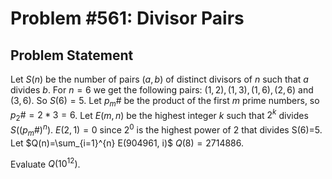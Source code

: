 # Problem #561: Divisor Pairs 

## Problem Statement 


Let $S(n)$ be the number of pairs $(a,b)$ of distinct divisors of $n$ such that $a$ divides $b$.
For $n=6$ we get the following pairs: $(1,2), (1,3), (1,6),( 2,6)$ and $(3,6)$. So $S(6)=5$.
Let $p_m\#$ be the product of the first $m$ prime numbers,  so $p_2\# = 2*3 = 6$.
Let $E(m, n)$ be the highest integer $k$ such that $2^k$ divides $S((p_m\#)^n)$.
$E(2,1) = 0$ since $2^0$ is the highest power of 2 that divides S(6)=5.
Let $Q(n)=\sum_{i=1}^{n} E(904961, i)$
$Q(8)=2714886$.


Evaluate $Q(10^{12})$. 

